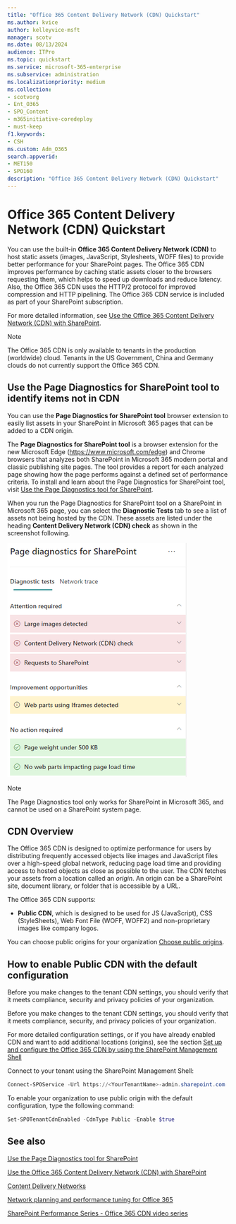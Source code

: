 ```yaml
---
title: "Office 365 Content Delivery Network (CDN) Quickstart"
ms.author: kvice
author: kelleyvice-msft
manager: scotv
ms.date: 08/13/2024
audience: ITPro
ms.topic: quickstart
ms.service: microsoft-365-enterprise
ms.subservice: administration
ms.localizationpriority: medium
ms.collection: 
- scotvorg
- Ent_O365
- SPO_Content
- m365initiative-coredeploy
- must-keep
f1.keywords:
- CSH
ms.custom: Adm_O365
search.appverid:
- MET150
- SPO160
description: "Office 365 Content Delivery Network (CDN) Quickstart"
---
```


# Office 365 Content Delivery Network (CDN) Quickstart

You can use the built-in **Office 365 Content Delivery Network (CDN)** to host static assets (images, JavaScript, Stylesheets, WOFF files) to provide better performance for your SharePoint pages. The Office 365 CDN improves performance by caching static assets closer to the browsers requesting them, which helps to speed up downloads and reduce latency. Also, the Office 365 CDN uses the HTTP/2 protocol for improved compression and HTTP pipelining. The Office 365 CDN service is included as part of your SharePoint subscription.

For more detailed information, see [Use the Office 365 Content Delivery Network (CDN) with SharePoint](use-microsoft-365-cdn-with-spo.md).

>[!NOTE]
>The Office 365 CDN is only available to tenants in the production (worldwide) cloud. Tenants in the US Government, China and Germany clouds do not currently support the Office 365 CDN.

## Use the Page Diagnostics for SharePoint tool to identify items not in CDN

You can use the **Page Diagnostics for SharePoint tool** browser extension to easily list assets in your SharePoint in Microsoft 365 pages that can be added to a CDN origin.

The **Page Diagnostics for SharePoint tool** is a browser extension for the new Microsoft Edge (<https://www.microsoft.com/edge>) and Chrome browsers that analyzes both SharePoint in Microsoft 365 modern portal and classic publishing site pages. The tool provides a report for each analyzed page showing how the page performs against a defined set of performance criteria. To install and learn about the Page Diagnostics for SharePoint tool, visit [Use the Page Diagnostics tool for SharePoint](./page-diagnostics-for-spo.md).

When you run the Page Diagnostics for SharePoint tool on a SharePoint in Microsoft 365 page, you can select the **Diagnostic Tests** tab to see a list of assets not being hosted by the CDN. These assets are listed under the heading **Content Delivery Network (CDN) check** as shown in the screenshot following.

![Page diagnostics.](../media/page-diagnostics-for-spo/pagediag-results-general.PNG)

>[!NOTE]
>The Page Diagnostics tool only works for SharePoint in Microsoft 365, and cannot be used on a SharePoint system page.

## CDN Overview

The Office 365 CDN is designed to optimize performance for users by distributing frequently accessed objects like images and JavaScript files over a high-speed global network, reducing page load time and providing access to hosted objects as close as possible to the user. The CDN fetches your assets from a location called an _origin_. An origin can be a SharePoint site, document library, or folder that is accessible by a URL.

The Office 365 CDN supports:

- **Public CDN**, which is designed to be used for JS (JavaScript), CSS (StyleSheets), Web Font File (WOFF, WOFF2) and non-proprietary images like company logos.

You can choose public origins for your organization [Choose public origins](use-microsoft-365-cdn-with-spo.md).

## How to enable Public CDN with the default configuration
Before you make changes to the tenant CDN settings, you should verify that it meets compliance, security and privacy policies of your organization.

Before you make changes to the tenant CDN settings, you should verify that it meets compliance, security, and privacy policies of your organization.

For more detailed configuration settings, or if you have already enabled CDN and want to add additional locations (origins), see the section [Set up and configure the Office 365 CDN by using the SharePoint Management Shell](use-microsoft-365-cdn-with-spo.md#set-up-and-configure-the-office-365-cdn-by-using-the-sharepoint-online-management-shell)

Connect to your tenant using the SharePoint Management Shell:

```PowerShell
Connect-SPOService -Url https://<YourTenantName>-admin.sharepoint.com
```

To enable your organization to use  public origin with the default configuration, type the following command:

```PowerShell
Set-SPOTenantCdnEnabled -CdnType Public -Enable $true
```

## See also

[Use the Page Diagnostics tool for SharePoint](./page-diagnostics-for-spo.md)

[Use the Office 365 Content Delivery Network (CDN) with SharePoint](use-microsoft-365-cdn-with-spo.md)

[Content Delivery Networks](./content-delivery-networks.md)

[Network planning and performance tuning for Office 365](./network-planning-and-performance.md)

[SharePoint Performance Series - Office 365 CDN video series](https://www.youtube.com/playlist?list=PLR9nK3mnD-OWMfr1BA9mr5oCw2aJXw4WA)
